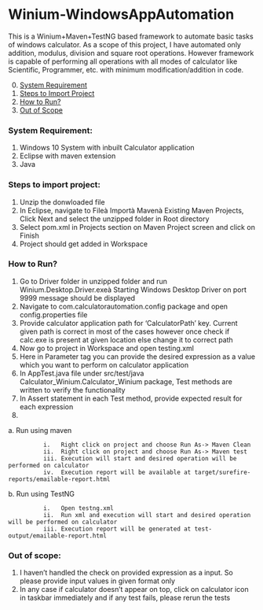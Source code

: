 # Winium-WindowsAppAutomation

This is a Winium+Maven+TestNG based framework to automate basic tasks of windows calculator. As a scope of this project, I have automated only addition, modulus, division and square root operations. However framework is capable of performing all operations with all modes of calculator like Scientific, Programmer, etc. with minimum modification/addition in code.

0. [System Requirement](#system-requirement)
1. [Steps to Import Project](#steps-to-import-project)
2. [How to Run?](#how-to-run?)
3. [Out of Scope](#out-of-scope)

 

### System Requirement:

1. Windows 10 System with inbuilt Calculator application
2. Eclipse with maven extension
3. Java

 

### Steps to import project:

1. Unzip the donwloaded file
2. In Eclipse, navigate to Fileà Importà Mavenà Existing Maven Projects, Click Next and select the unzipped folder in Root directory
3. Select pom.xml in Projects section on Maven Project screen and click on Finish
4. Project should get added in Workspace

 
### How to Run?
 
1. Go to Driver folder in unzipped folder and run Winium.Desktop.Driver.exeà Starting Windows Desktop Driver on port 9999 message should be displayed
2. Navigate to com.calculatorautomation.config package and open config.properties file
3. Provide calculator application path for ‘CalculatorPath’ key. Current given path is correct in most of the cases however once check if calc.exe is present at given location else change it to correct path
4. Now go to project in Workspace and open testing.xml
5. Here in Parameter tag you can provide the desired expression as a value which you want to perform on calculator application
6. In AppTest.java file under src/test/java Calculator_Winium.Calculator_Winium package, Test methods are written to verify the functionality
7. In Assert statement in each Test method, provide expected result for each expression
8. 
 a. Run using maven
 
              i.   Right click on project and choose Run As-> Maven Clean
              ii.  Right click on project and choose Run As-> Maven test
              iii. Execution will start and desired operation will be performed on calculator
              iv.  Execution report will be available at target/surefire-reports/emailable-report.html
              
   b. Run using TestNG
   
              i.   Open testng.xml
              ii.  Run xml and execution will start and desired operation will be performed on calculator
              iii. Execution report will be generated at test-output/emailable-report.html

 
### Out of scope:

1. I haven’t handled the check on provided expression as a input. So please provide input values in given format only
2. In any case if calculator doesn’t appear on top, click on calculator icon in taskbar immediately and if any test fails, please rerun the tests


